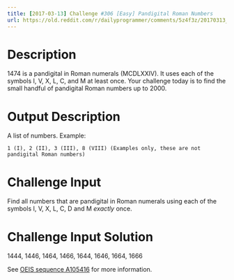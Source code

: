 ```yaml
---
title: [2017-03-13] Challenge #306 [Easy] Pandigital Roman Numbers
url: https://old.reddit.com/r/dailyprogrammer/comments/5z4f3z/20170313_challenge_306_easy_pandigital_roman/
---
```


# Description

1474 is a pandigital in Roman numerals (MCDLXXIV). It uses each of the symbols I, V, X, L, C, and M at least once. Your challenge today is to find the small handful of pandigital Roman numbers up to 2000. 

# Output Description

A list of numbers. Example: 

    1 (I), 2 (II), 3 (III), 8 (VIII) (Examples only, these are not pandigital Roman numbers)

# Challenge Input

Find all numbers that are pandigital in Roman numerals using each of the symbols I, V, X, L, C, D and M *exactly* once.

# Challenge Input Solution

1444, 1446, 1464, 1466, 1644, 1646, 1664, 1666 

See [OEIS sequence A105416](http://oeis.org/A105416) for more information.
